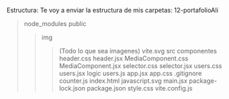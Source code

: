 Estructura:
Te voy a enviar la estructura de mis carpetas:
12-portafolioAli
>node_modules
>public
>>img
>>>(Todo lo que sea imagenes)
>>vite.svg
>src
>>componentes
>>>header.css
>>>header.jsx
>>>MediaComponent.css
>>>MediaComponent.jsx
>>>selector.css
>>>selector.jsx
>>>users.css
>>>users.jsx
>>logic
>>>users.js
>>app.jsx
>>app.css
>.gitignore
>counter.js
>index.html
>javascript.svg
>main.jsx
>package-lock.json
>package.json
>style.css
>vite.config.js